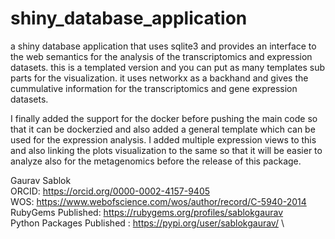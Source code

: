 # shiny_database_application
a shiny database application that uses sqlite3 and provides an interface to the web semantics for the analysis of the transcriptomics and expression datasets. this is a templated version and you can put as many templates sub parts for the visualization. it uses networkx as a backhand and gives the cummulative information for the transcriptomics and gene expression datasets.

I finally added the support for the docker before pushing the main code so that it can be dockerzied and also added a general template which can be used for the expression analysis. I added multiple expression views to this and also linking the plots visualization to the same so that it will be easier to analyze also for the metagenomics before the release of this package.

Gaurav Sablok \
ORCID: https://orcid.org/0000-0002-4157-9405 \
WOS: https://www.webofscience.com/wos/author/record/C-5940-2014 \
RubyGems Published: https://rubygems.org/profiles/sablokgaurav \
Python Packages Published : https://pypi.org/user/sablokgaurav/ \
